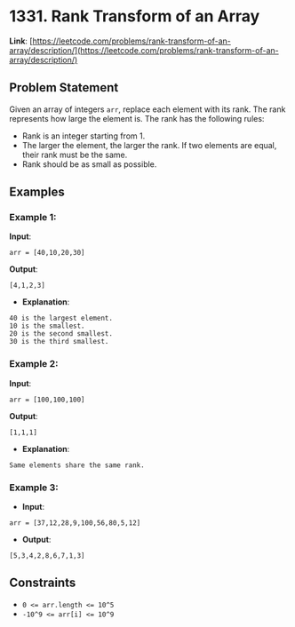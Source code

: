 # 1331. Rank Transform of an Array

**Link**: [https://leetcode.com/problems/rank-transform-of-an-array/description/](https://leetcode.com/problems/rank-transform-of-an-array/description/)

## Problem Statement

Given an array of integers `arr`, replace each element with its rank. The rank represents how large the element is. The rank has the following rules:
- Rank is an integer starting from 1.
- The larger the element, the larger the rank. If two elements are equal, their rank must be the same.
- Rank should be as small as possible.

## Examples

### Example 1:
**Input**: 
```
arr = [40,10,20,30]
```

**Output**: 
```
[4,1,2,3]
```

- **Explanation**: 
```
40 is the largest element. 
10 is the smallest. 
20 is the second smallest. 
30 is the third smallest.
```

### Example 2:
**Input**: 

```
arr = [100,100,100]
```
    
**Output**: 
```
[1,1,1]
```
    
- **Explanation**: 
```
Same elements share the same rank.
 ```

### Example 3:
- **Input**: 
```
arr = [37,12,28,9,100,56,80,5,12]
```
- **Output**: 
```
[5,3,4,2,8,6,7,1,3]
```

## Constraints
- `0 <= arr.length <= 10^5`
- `-10^9 <= arr[i] <= 10^9`

